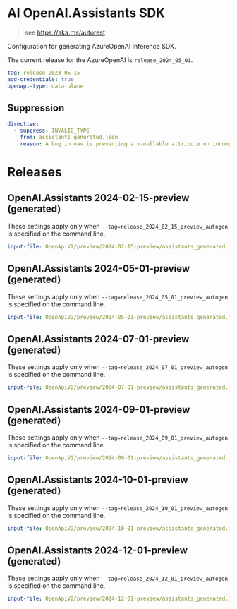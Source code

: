 # AI OpenAI.Assistants SDK

> see https://aka.ms/autorest

Configuration for generating AzureOpenAI Inference SDK.

The current release for the AzureOpenAI is `release_2024_05_01`.

``` yaml
tag: release_2023_05_15
add-credentials: true
openapi-type: data-plane
```

## Suppression

``` yaml
directive:
  - suppress: INVALID_TYPE
    from: assistants_generated.json
    reason: A bug in oav is preventing a x-nullable attribute on incomplete_details from being honored.
```

# Releases

## OpenAI.Assistants 2024-02-15-preview (generated)
These settings apply only when `--tag=release_2024_02_15_preview_autogen` is specified on the command line.

``` yaml $(tag) == 'release_2024_02_15_preview_autogen'
input-file: OpenApiV2/preview/2024-02-15-preview/assistants_generated.json
```

## OpenAI.Assistants 2024-05-01-preview (generated)
These settings apply only when `--tag=release_2024_05_01_preview_autogen` is specified on the command line.

``` yaml $(tag) == 'release_2024_05_01_preview_autogen'
input-file: OpenApiV2/preview/2024-05-01-preview/assistants_generated.json
```

## OpenAI.Assistants 2024-07-01-preview (generated)
These settings apply only when `--tag=release_2024_07_01_preview_autogen` is specified on the command line.

``` yaml $(tag) == 'release_2024_07_01_preview_autogen'
input-file: OpenApiV2/preview/2024-07-01-preview/assistants_generated.json
```

## OpenAI.Assistants 2024-09-01-preview (generated)
These settings apply only when `--tag=release_2024_09_01_preview_autogen` is specified on the command line.

``` yaml $(tag) == 'release_2024_09_01_preview_autogen'
input-file: OpenApiV2/preview/2024-09-01-preview/assistants_generated.json
```

## OpenAI.Assistants 2024-10-01-preview (generated)
These settings apply only when `--tag=release_2024_10_01_preview_autogen` is specified on the command line.

``` yaml $(tag) == 'release_2024_10_01_preview_autogen'
input-file: OpenApiV2/preview/2024-10-01-preview/assistants_generated.json
```

## OpenAI.Assistants 2024-12-01-preview (generated)
These settings apply only when `--tag=release_2024_12_01_preview_autogen` is specified on the command line.

``` yaml $(tag) == 'release_2024_12_01_preview_autogen'
input-file: OpenApiV2/preview/2024-12-01-preview/assistants_generated.json
```
